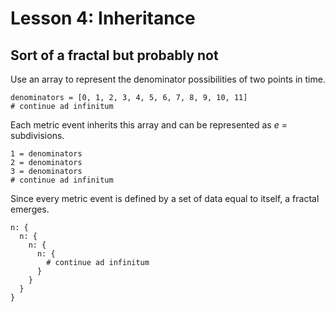 # Lesson 4: Inheritance

## Sort of a fractal but probably not

Use an array to represent the denominator possibilities of two points in time.

```
denominators = [0, 1, 2, 3, 4, 5, 6, 7, 8, 9, 10, 11]
# continue ad infinitum
```

Each metric event inherits this array and can be represented as _e_ = subdivisions.

```
1 = denominators
2 = denominators
3 = denominators
# continue ad infinitum
```

Since every metric event is defined by a set of data equal to itself, a fractal emerges.

```
n: {
  n: {
    n: {
      n: {
        # continue ad infinitum
      }
    }
  }
}
```
